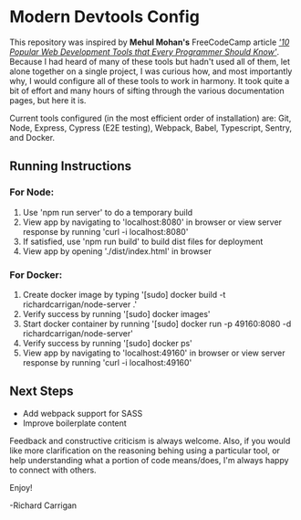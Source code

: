 # Modern Devtools Config

This repository was inspired by **Mehul Mohan's** FreeCodeCamp article [*'10 Popular Web Development Tools that Every Programmer Should Know'*](https://www.freecodecamp.org/news/handy-web-development-toolkit). Because I had heard of many of these tools but hadn't used all of them, let alone together on a single project, I was curious how, and most importantly why, I would configure all of these tools to work in harmony. It took quite a bit of effort and many hours of sifting through the various documentation pages, but here it is.

Current tools configured (in the most efficient order of installation) are: Git, Node, Express, Cypress (E2E testing), Webpack, Babel, Typescript, Sentry, and Docker.

## Running Instructions

### For Node:

1. Use 'npm run server' to do a temporary build
2. View app by navigating to 'localhost:8080' in browser or view server response by running 'curl -i localhost:8080'
3. If satisfied, use 'npm run build' to build dist files for deployment
4. View app by opening './dist/index.html' in browser

### For Docker:

1. Create docker image by typing '[sudo] docker build -t richardcarrigan/node-server .'
2. Verify success by running '[sudo] docker images'
3. Start docker container by running '[sudo] docker run -p 49160:8080 -d richardcarrigan/node-server'
4. Verify success by running '[sudo] docker ps'
5. View app by navigating to 'localhost:49160' in browser or view server response by running 'curl -i localhost:49160'

## Next Steps

* Add webpack support for SASS
* Improve boilerplate content

Feedback and constructive criticism is always welcome. Also, if you would like more clarification on the reasoning behing using a particular tool, or help understanding what a portion of code means/does, I'm always happy to connect with others.

Enjoy!

-Richard Carrigan
